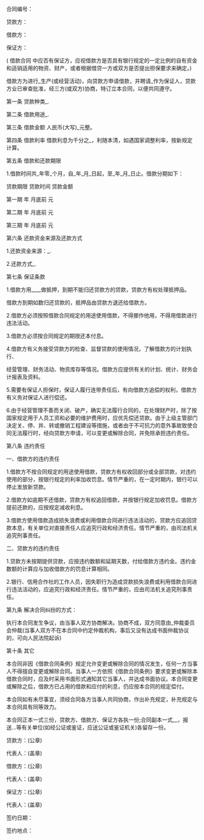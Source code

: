 
 


合同编号：


贷款方：


借款方：


保证方：


(
借款合同
中应否有保证方，应视借款方是否具有银行规定的一定比例的自有资金和适销适用的物资、财产，或者根据借贷一方或双方是否提出担保要求来确定。)


借款方为进行_生产(或经营活动)，向贷款方申请借款，并聘请_作为保证人，贷款方业已审查批准，经三方(或双方)协商，特订立本合同，以便共同遵守。


第一条 贷款种类_.


第二条 借款用途_.


第三条 借款金额 人民币(大写)_元整。


第四条 借款利率 借款利息为千分之_，利随本清，如遇国家调整利率，按新规定计算。


第五条 借款和还款期限


1.借款时间共_年零_个月，自_年_月_日起，至_年_月_日止。借款分期如下：


贷款期限 贷款时间 贷款金额


第一期 年 月底前 元


第二期 年 月底前 元


第三期 年 月底前 元


第六条 还款资金来源及还款方式


1.还款资金来源：_.


2.还款方式_.


第七条 保证条款


1.借款方用____做抵押，到期不能归还贷款方的贷款，贷款方有权处理抵押品。


借款方到期如数归还贷款的，抵押品由贷款方退还给借款方。


2.借款方必须按照借款合同规定的用途使用借款，不得挪作他用，不得用借款进行违法活动。


3.借款方必须按合同规定的期限还本付息。


4.借款方有义务接受贷款方的检查、监督贷款的使用情况，了解借款方的计划执行、


经营管理、财务活动、物资库存等情况。借款方应提供有关的计划、统计、财务会计报表及资料。


5.需要有保证人担保时，保证人履行连带责任后，有向借款方追偿的权利，借款方有义务对保证人进行偿还。


6.由于经营管理不善而关闭、破产，确实无法履行合同的，在处理财产时，除了按国家规定用于人员工资和必要的维护费用时，应优先偿还贷款。由于上级主管部门决定关、停、并、转或撤销工程建设等措施，或者由于不可抗力的意外事故致使合同无法履行时，经向贷款方申请，可以变更或解除合同，并免除承担违约责任。


第八条 违约责任


一、借款方的违约责任


1.借款方不按合同规定的用途使用借款，贷款方有权收回部分或全部贷款，对违约使用的部分，按银行规定的利率加收罚息。情节严重的，在一定时期内，银行可以停止发放新贷款。


2.借款方如逾期不还借款，贷款方有权追回借款，并按银行规定加收罚息。借款方提前还款的，应按规定减收利息。


3.借款方使用借款造成损失浪费或利用借款合同进行违法活动的，贷款方应追回贷款本息，有关单位对直接责任人应追究行政和经济责任。情节严重的，由司法机关追究刑事责任。


二、贷款方的违约责任


1.贷款方未按期提供贷款，应按违约数额和延期天数，付给借款方违约金。违约金数额的计算应与加收借款方的罚息计算相同。


2.银行、信用合作社的工作人员，因失职行为造成贷款损失浪费或利用借款合同进行违法活动的，应追究行政和经济责任。情节严重的，应由司法机关追究刑事责任。


第九条 解决合同纠纷的方式：


执行本合同发生争议，由当事人双方协商解决。协商不成，双方同意由_仲裁委员会仲裁(当事人双方不在本合同中约定仲裁机构，事后又没有达成书面仲裁协议的，可向人民法院起诉)


第十条 其它


本合同非因《借款合同条例》规定允许变更或解除合同的情况发生，任何一方当事人不得擅自变更或解除合同。当事人一方依照《借款合同条例》要求变更或解除本借款合同时，应及时采用书面形式通知其它当事人，并达成书面协议。本合同变更或解除之后，借款方已占用的借款和应付的利息，仍应按本合同的规定偿付。


本合同如有未尽事宜，须经合同各方当事人共同协商，作出补充规定，补充规定与本合同具有同等效力。


本合同正本一式三份，贷款方、借款方、保证方各执一份;合同副本一式__，报送…等有关单位(如经公证或鉴证，应送公证或鉴证机关)各留存一份。


贷款方：(公章)


代表人：(盖章)


借款方：(公章)


代表人：(盖章)


保证方：(公章)


代表人：(盖章)


签约日期：


签约地点：
 


 

 
 
 
 
 
  


  
 

  


  


  
 
 
 
 

